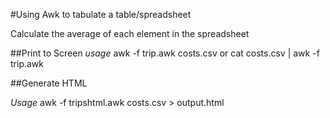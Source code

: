 #Using Awk to tabulate a table/spreadsheet

Calculate the average of each element in the spreadsheet

##Print to Screen
*usage* 
awk -f trip.awk costs.csv 
or cat costs.csv | awk -f trip.awk

##Generate HTML

*Usage*
awk -f tripshtml.awk costs.csv > output.html
